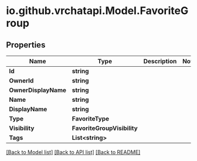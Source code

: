 
# io.github.vrchatapi.Model.FavoriteGroup

## Properties

Name | Type | Description | Notes
------------ | ------------- | ------------- | -------------
**Id** | **string** |  | 
**OwnerId** | **string** |  | 
**OwnerDisplayName** | **string** |  | 
**Name** | **string** |  | 
**DisplayName** | **string** |  | 
**Type** | **FavoriteType** |  | 
**Visibility** | **FavoriteGroupVisibility** |  | 
**Tags** | **List&lt;string&gt;** |  | 

[[Back to Model list]](../README.md#documentation-for-models)
[[Back to API list]](../README.md#documentation-for-api-endpoints)
[[Back to README]](../README.md)

